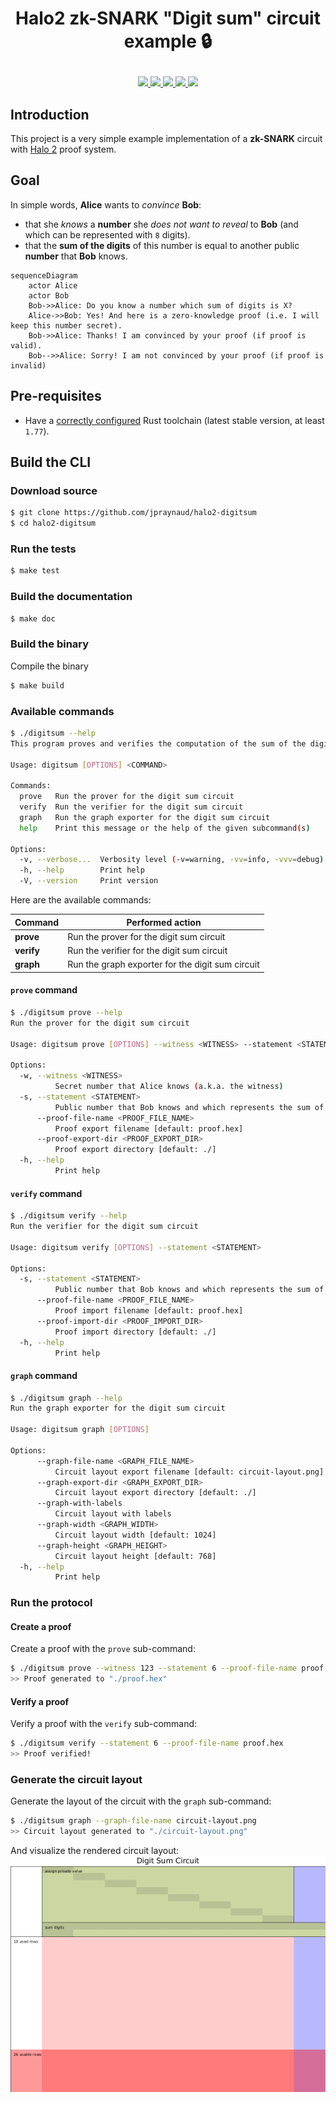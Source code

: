 # <p align="center">Halo2 zk-SNARK "Digit sum" circuit example :lock: </p>

<div align="center">
  <a href='https://github.com/jpraynaud/halo2-digitsum/actions'>
    <img src="https://img.shields.io/github/actions/workflow/status/jpraynaud/halo2-digitsum/ci.yml?label=Tests&style=for-the-badge&branch=master">
  </a>
  <a href='https://github.com/jpraynaud/halo2-digitsum/issues'>
    <img src="https://img.shields.io/github/issues/jpraynaud/halo2-digitsum?label=Issues&style=for-the-badge">
  </a>
  <a href='https://github.com/jpraynaud/halo2-digitsum/network/members'>
     <img src="https://img.shields.io/github/forks/jpraynaud/halo2-digitsum?label=Forks&style=for-the-badge">
  </a>
  <a href='https://github.com/jpraynaud/halo2-digitsum/stargazers'>
    <img src="https://img.shields.io/github/stars/jpraynaud/halo2-digitsum?label=Stars&style=for-the-badge">
  </a>
  <a href='https://github.com/jpraynaud/halo2-digitsum/blob/master/LICENSE'>
    <img src="https://img.shields.io/github/license/jpraynaud/halo2-digitsum?label=License&style=for-the-badge">
  </a>
</div>

## Introduction

This project is a very simple example implementation of a **zk-SNARK** circuit with [Halo 2](https://github.com/zcash/halo2) proof system.

## Goal

In simple words, **Alice** wants to _convince_ **Bob**:
- that she _knows_ a **number** she _does not want to reveal_ to **Bob** (and which can be represented with `8` digits).
- that the **sum of the digits** of this number is equal to another public **number** that **Bob** knows.

```mermaid
sequenceDiagram
    actor Alice
    actor Bob
    Bob->>Alice: Do you know a number which sum of digits is X?
    Alice->>Bob: Yes! And here is a zero-knowledge proof (i.e. I will keep this number secret).
    Bob->>Alice: Thanks! I am convinced by your proof (if proof is valid).
    Bob-->>Alice: Sorry! I am not convinced by your proof (if proof is invalid)
```

## Pre-requisites

- Have a [correctly configured](https://www.rust-lang.org/learn/get-started) Rust toolchain (latest stable version, at least `1.77`).

## Build the CLI

### Download source

```bash
$ git clone https://github.com/jpraynaud/halo2-digitsum
$ cd halo2-digitsum
```

### Run the tests

```bash
$ make test
```

### Build the documentation

```bash
$ make doc
```

### Build the binary

Compile the binary

```bash
$ make build
```

### Available commands

```bash
$ ./digitsum --help
This program proves and verifies the computation of the sum of the digits of a number.

Usage: digitsum [OPTIONS] <COMMAND>

Commands:
  prove   Run the prover for the digit sum circuit
  verify  Run the verifier for the digit sum circuit
  graph   Run the graph exporter for the digit sum circuit
  help    Print this message or the help of the given subcommand(s)

Options:
  -v, --verbose...  Verbosity level (-v=warning, -vv=info, -vvv=debug)
  -h, --help        Print help
  -V, --version     Print version
```

Here are the available commands:

| Command | Performed action |
|------------|------------------|
| **prove** | Run the prover for the digit sum circuit |
| **verify** | Run the verifier for the digit sum circuit |
| **graph** | Run the graph exporter for the digit sum circuit |

#### `prove` command

```bash
$ ./digitsum prove --help
Run the prover for the digit sum circuit

Usage: digitsum prove [OPTIONS] --witness <WITNESS> --statement <STATEMENT>

Options:
  -w, --witness <WITNESS>
          Secret number that Alice knows (a.k.a. the witness)
  -s, --statement <STATEMENT>
          Public number that Bob knows and which represents the sum of the digits of the witness (a.k.a. the statement)
      --proof-file-name <PROOF_FILE_NAME>
          Proof export filename [default: proof.hex]
      --proof-export-dir <PROOF_EXPORT_DIR>
          Proof export directory [default: ./]
  -h, --help
          Print help
```

#### `verify` command

```bash
$ ./digitsum verify --help
Run the verifier for the digit sum circuit

Usage: digitsum verify [OPTIONS] --statement <STATEMENT>

Options:
  -s, --statement <STATEMENT>
          Public number that Bob knows and which represents the sum of the digits of the witness (a.k.a. the statement)
      --proof-file-name <PROOF_FILE_NAME>
          Proof import filename [default: proof.hex]
      --proof-import-dir <PROOF_IMPORT_DIR>
          Proof import directory [default: ./]
  -h, --help
          Print help
```

#### `graph` command

```bash
$ ./digitsum graph --help
Run the graph exporter for the digit sum circuit

Usage: digitsum graph [OPTIONS]

Options:
      --graph-file-name <GRAPH_FILE_NAME>
          Circuit layout export filename [default: circuit-layout.png]
      --graph-export-dir <GRAPH_EXPORT_DIR>
          Circuit layout export directory [default: ./]
      --graph-with-labels
          Circuit layout with labels
      --graph-width <GRAPH_WIDTH>
          Circuit layout width [default: 1024]
      --graph-height <GRAPH_HEIGHT>
          Circuit layout height [default: 768]
  -h, --help
          Print help
```

### Run the protocol

#### Create a proof

Create a proof with the `prove` sub-command:

```bash
$ ./digitsum prove --witness 123 --statement 6 --proof-file-name proof.hex
>> Proof generated to "./proof.hex"
```

#### Verify a proof

Verify a proof with the `verify` sub-command:

```bash
$ ./digitsum verify --statement 6 --proof-file-name proof.hex
>> Proof verified!
```

### Generate the circuit layout

Generate the layout of the circuit with the `graph` sub-command:

```bash
$ ./digitsum graph --graph-file-name circuit-layout.png
>> Circuit layout generated to "./circuit-layout.png"
```

And visualize the rendered circuit layout:
[![Circuit Layout](circuit-layout.png)](circuit-layout.png)


